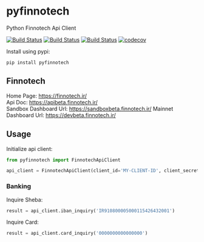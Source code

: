 # pyfinnotech

Python Finnotech Api Client

[![Build Status](https://travis-ci.org/mahdi13/pyfinnotech.svg?branch=master)](https://travis-ci.org/mahdi13/pyfinnotech)
[![Build Status](https://badge.fury.io/py/pyfinnotech.svg)](https://pypi.org/project/pyfinnotech/)
[![Build Status](https://pypip.in/d/pyfinnotech/badge.png)](https://pypi.org/project/pyfinnotech/)
[![codecov](https://codecov.io/gh/mahdi13/pyfinnotech/branch/master/graph/badge.svg)](https://codecov.io/gh/mahdi13/pyfinnotech)


Install using pypi:
```shell script
pip install pyfinnotech
```

## Finnotech
Home Page: https://finnotech.ir/  
Api Doc: https://apibeta.finnotech.ir/  
Sandbox Dashboard Url: https://sandboxbeta.finnotech.ir/
Mainnet Dashboard Url: https://devbeta.finnotech.ir/

## Usage
Initialize api client:
```python
from pyfinnotech import FinnotechApiClient

api_client = FinnotechApiClient(client_id='MY-CLIENT-ID', client_secret='MY-CLIENT-SECRET')
```

### Banking
Inquire Sheba:
```python
result = api_client.iban_inquiry('IR910800005000115426432001')
```

Inquire Card:
```python
result = api_client.card_inquiry('0000000000000000')
```
